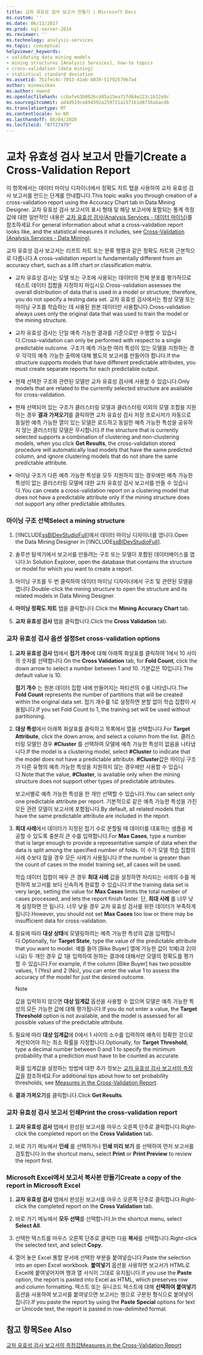 ```yaml
---
title: 교차 유효성 검사 보고서 만들기 | Microsoft Docs
ms.custom: ''
ms.date: 06/13/2017
ms.prod: sql-server-2014
ms.reviewer: ''
ms.technology: analysis-services
ms.topic: conceptual
helpviewer_keywords:
- validating data mining models
- mining structures [Analysis Services], how-to topics
- cross-validation [data mining]
- statistical standard deviation
ms.assetid: 7b1fec4c-7053-41eb-b030-5179257967a4
author: minewiskan
ms.author: owend
ms.openlocfilehash: ccbafe63b0026cd45a15ea71fd84e223c1b32a9c
ms.sourcegitcommit: ad4d92dce894592a259721a1571b1d8736abacdb
ms.translationtype: MT
ms.contentlocale: ko-KR
ms.lasthandoff: 08/04/2020
ms.locfileid: "87727479"
---
```

# <a name="create-a-cross-validation-report"></a><span data-ttu-id="57300-102">교차 유효성 검사 보고서 만들기</span><span class="sxs-lookup"><span data-stu-id="57300-102">Create a Cross-Validation Report</span></span>
  <span data-ttu-id="57300-103">이 항목에서는 데이터 마이닝 디자이너에서 정확도 차트 탭을 사용하여 교차 유효성 검사 보고서를 만드는 단계를 안내합니다.</span><span class="sxs-lookup"><span data-stu-id="57300-103">This topic walks you through creation of a cross-validation report using the Accuracy Chart tab in Data Mining Designer.</span></span> <span data-ttu-id="57300-104">교차 유효성 검사 보고서의 표시 형태 및 해당 보고서에 포함되는 통계 측정값에 대한 일반적인 내용은 [교차 유효성 검사&#40;Analysis Services - 데이터 마이닝&#41;](cross-validation-analysis-services-data-mining.md)를 참조하세요.</span><span class="sxs-lookup"><span data-stu-id="57300-104">For general information about what a cross-validation report looks like, and the statistical measures it includes, see [Cross-Validation &#40;Analysis Services - Data Mining&#41;](cross-validation-analysis-services-data-mining.md).</span></span>  
  
 <span data-ttu-id="57300-105">교차 유효성 검사 보고서는 리프트 차트 또는 분류 행렬과 같은 정확도 차트와 근본적으로 다릅니다.</span><span class="sxs-lookup"><span data-stu-id="57300-105">A cross-validation report is fundamentally different from an accuracy chart, such as a lift chart or classification matrix.</span></span>  
  
-   <span data-ttu-id="57300-106">교차 유효성 검사는 모델 또는 구조에 사용되는 데이터의 전체 분포를 평가하므로 테스트 데이터 집합을 지정하지 마십시오.</span><span class="sxs-lookup"><span data-stu-id="57300-106">Cross-validation assesses the overall distribution of data that is used in a model or structure; therefore, you do not specify a testing data set.</span></span> <span data-ttu-id="57300-107">교차 유효성 검사에서는 항상 모델 또는 마이닝 구조를 학습하는 데 사용된 원본 데이터만 사용합니다.</span><span class="sxs-lookup"><span data-stu-id="57300-107">Cross-validation always uses only the original data that was used to train the model or the mining structure.</span></span>  
  
-   <span data-ttu-id="57300-108">교차 유효성 검사는 단일 예측 가능한 결과를 기준으로만 수행할 수 있습니다.</span><span class="sxs-lookup"><span data-stu-id="57300-108">Cross-validation can only be performed with respect to a single predictable outcome.</span></span> <span data-ttu-id="57300-109">구조가 예측 가능한 여러 특성이 있는 모델을 지원하는 경우 각각의 예측 가능한 출력에 대해 별도의 보고서를 만들어야 합니다.</span><span class="sxs-lookup"><span data-stu-id="57300-109">If the structure supports models that have different predictable attributes, you must create separate reports for each predictable output.</span></span>  
  
-   <span data-ttu-id="57300-110">현재 선택한 구조와 관련된 모델만 교차 유효성 검사에 사용할 수 있습니다.</span><span class="sxs-lookup"><span data-stu-id="57300-110">Only models that are related to the currently selected structure are available for cross-validation.</span></span>  
  
-   <span data-ttu-id="57300-111">현재 선택되어 있는 구조가 클러스터링 모델과 클러스터링 이외의 모델 조합을 지원하는 경우 **결과 가져오기**를 클릭하면 교차 유효성 검사 저장 프로시저가 자동으로 동일한 예측 가능한 열이 있는 모델은 로드하고 동일한 예측 가능한 특성을 공유하지 않는 클러스터링 모델은 무시합니다.</span><span class="sxs-lookup"><span data-stu-id="57300-111">If the structure that is currently selected supports a combination of clustering and non-clustering models, when you click **Get Results**, the cross-validation stored procedure will automatically load models that have the same predicted column, and ignore clustering models that do not share the same predictable attribute.</span></span>  
  
-   <span data-ttu-id="57300-112">마이닝 구조가 다른 예측 가능한 특성을 모두 지원하지 않는 경우에만 예측 가능한 특성이 없는 클러스터링 모델에 대한 교차 유효성 검사 보고서를 만들 수 있습니다.</span><span class="sxs-lookup"><span data-stu-id="57300-112">You can create a cross-validation report on a clustering model that does not have a predictable attribute only if the mining structure does not support any other predictable attributes.</span></span>  
  
### <a name="select-a-mining-structure"></a><span data-ttu-id="57300-113">마이닝 구조 선택</span><span class="sxs-lookup"><span data-stu-id="57300-113">Select a mining structure</span></span>  
  
1.  <span data-ttu-id="57300-114">[!INCLUDE[ssBIDevStudioFull](../../includes/ssbidevstudiofull-md.md)]에서 데이터 마이닝 디자이너를 엽니다.</span><span class="sxs-lookup"><span data-stu-id="57300-114">Open the Data Mining Designer in [!INCLUDE[ssBIDevStudioFull](../../includes/ssbidevstudiofull-md.md)].</span></span>  
  
2.  <span data-ttu-id="57300-115">솔루션 탐색기에서 보고서를 만들려는 구조 또는 모델이 포함된 데이터베이스를 엽니다.</span><span class="sxs-lookup"><span data-stu-id="57300-115">In Solution Explorer, open the database that contains the structure or model for which you want to create a report.</span></span>  
  
3.  <span data-ttu-id="57300-116">마이닝 구조를 두 번 클릭하여 데이터 마이닝 디자이너에서 구조 및 관련된 모델을 엽니다.</span><span class="sxs-lookup"><span data-stu-id="57300-116">Double-click the mining structure to open the structure and its related models in Data Mining Designer.</span></span>  
  
4.  <span data-ttu-id="57300-117">**마이닝 정확도 차트** 탭을 클릭합니다.</span><span class="sxs-lookup"><span data-stu-id="57300-117">Click the **Mining Accuracy Chart** tab.</span></span>  
  
5.  <span data-ttu-id="57300-118">**교차 유효성 검사** 탭을 클릭합니다.</span><span class="sxs-lookup"><span data-stu-id="57300-118">Click the **Cross Validation** tab.</span></span>  
  
### <a name="set-cross-validation-options"></a><span data-ttu-id="57300-119">교차 유효성 검사 옵션 설정</span><span class="sxs-lookup"><span data-stu-id="57300-119">Set cross-validation options</span></span>  
  
1.  <span data-ttu-id="57300-120">**교차 유효성 검사** 탭에서 **접기 개수**에 대해 아래쪽 화살표를 클릭하여 1에서 10 사이의 숫자를 선택합니다.</span><span class="sxs-lookup"><span data-stu-id="57300-120">On the **Cross Validation** tab, for **Fold Count**, click the down arrow to select a number between 1 and 10.</span></span> <span data-ttu-id="57300-121">기본값은 10입니다.</span><span class="sxs-lookup"><span data-stu-id="57300-121">The default value is 10.</span></span>  
  
     <span data-ttu-id="57300-122">**접기 개수** 는 원본 데이터 집합 내에 만들어지는 파티션의 수를 나타냅니다.</span><span class="sxs-lookup"><span data-stu-id="57300-122">The **Fold Count** represents the number of partitions that will be created within the original data set.</span></span> <span data-ttu-id="57300-123">접기 개수를 1로 설정하면 분할 없이 학습 집합이 사용됩니다.</span><span class="sxs-lookup"><span data-stu-id="57300-123">If you set Fold Count to 1, the training set will be used without partitioning.</span></span>  
  
2.  <span data-ttu-id="57300-124">**대상 특성**에서 아래쪽 화살표를 클릭하고 목록에서 열을 선택합니다.</span><span class="sxs-lookup"><span data-stu-id="57300-124">For **Target Attribute**, click the down arrow, and select a column from the list.</span></span> <span data-ttu-id="57300-125">클러스터링 모델인 경우 **#Cluster** 를 선택하여 모델에 예측 가능한 특성이 없음을 나타냅니다.</span><span class="sxs-lookup"><span data-stu-id="57300-125">If the model is a clustering model, select **#Cluster** to indicate that the model does not have a predictable attribute.</span></span> <span data-ttu-id="57300-126">**#Cluster**값은 마이닝 구조가 다른 유형의 예측 가능한 특성을 지원하지 않는 경우에만 사용할 수 있습니다.</span><span class="sxs-lookup"><span data-stu-id="57300-126">Note that the value, **#Cluster**, is available only when the mining structure does not support other types of predictable attributes.</span></span>  
  
     <span data-ttu-id="57300-127">보고서별로 예측 가능한 특성을 한 개만 선택할 수 있습니다.</span><span class="sxs-lookup"><span data-stu-id="57300-127">You can select only one predictable attribute per report.</span></span> <span data-ttu-id="57300-128">기본적으로 같은 예측 가능한 특성을 가진 모든 관련 모델이 보고서에 포함됩니다.</span><span class="sxs-lookup"><span data-stu-id="57300-128">By default, all related models that have the same predictable attribute are included in the report.</span></span>  
  
3.  <span data-ttu-id="57300-129">**최대 사례**에서 데이터가 지정된 접기 수로 분할될 때 데이터를 대표하는 샘플을 제공할 수 있도록 충분히 큰 수를 입력합니다.</span><span class="sxs-lookup"><span data-stu-id="57300-129">For **Max Cases**, type a number that is large enough to provide a representative sample of data when the data is split among the specified number of folds.</span></span> <span data-ttu-id="57300-130">이 수가 모델 학습 집합의 사례 수보다 많을 경우 모든 사례가 사용됩니다.</span><span class="sxs-lookup"><span data-stu-id="57300-130">If the number is greater than the count of cases in the model training set, all cases will be used.</span></span>  
  
     <span data-ttu-id="57300-131">학습 데이터 집합이 매우 큰 경우 **최대 사례** 값을 설정하면 처리되는 사례의 수를 제한하여 보고서를 보다 신속하게 완료할 수 있습니다.</span><span class="sxs-lookup"><span data-stu-id="57300-131">If the training data set is very large, setting the value for **Max Cases** limits the total number of cases processed, and lets the report finish faster.</span></span> <span data-ttu-id="57300-132">단, **최대 사례** 를 너무 낮게 설정하면 안 됩니다. 너무 낮을 경우 교차 유효성 검사를 위한 데이터가 부족하게 됩니다.</span><span class="sxs-lookup"><span data-stu-id="57300-132">However, you should not set **Max Cases** too low or there may be insufficient data for cross-validation.</span></span>  
  
4.  <span data-ttu-id="57300-133">필요에 따라 **대상 상태**에 모델링하려는 예측 가능한 특성의 값을 입력합니다.</span><span class="sxs-lookup"><span data-stu-id="57300-133">Optionally, for **Target State**, type the value of the predictable attribute that you want to model.</span></span> <span data-ttu-id="57300-134">예를 들어 [Bike Buyer] 열에 가능한 값이 1(예)과 2(아니요) 두 개인 경우 값 1을 입력하여 원하는 결과에 대해서만 모델의 정확도를 평가할 수 있습니다.</span><span class="sxs-lookup"><span data-stu-id="57300-134">For example, if the column [Bike Buyer] has two possible values, 1 (Yes) and 2 (No), you can enter the value 1 to assess the accuracy of the model for just the desired outcome.</span></span>  
  
    > [!NOTE]  
    >  <span data-ttu-id="57300-135"> 값을 입력하지 않으면 **대상 임계값** 옵션을 사용할 수 없으며 모델은 예측 가능한 특성의 모든 가능한 값에 대해 평가됩니다.</span><span class="sxs-lookup"><span data-stu-id="57300-135">If you do not enter a value, the **Target Threshold** option is not available, and the model is assessed for all possible values of the predictable attribute.</span></span>  
  
5.  <span data-ttu-id="57300-136">필요에 따라 **대상 임계값**에 0에서 1 사이의 소수를 입력하여 예측이 정확한 것으로 계산되어야 하는 최소 확률을 지정합니다.</span><span class="sxs-lookup"><span data-stu-id="57300-136">Optionally, for **Target Threshold**, type a decimal number between 0 and 1 to specify the minimum probability that a prediction must have to be counted as accurate.</span></span>  
  
     <span data-ttu-id="57300-137">확률 임계값을 설정하는 방법에 대한 추가 정보는 [교차 유효성 검사 보고서의 측정값](measures-in-the-cross-validation-report.md)을 참조하세요.</span><span class="sxs-lookup"><span data-stu-id="57300-137">For additional tips about how to set probability thresholds, see [Measures in the Cross-Validation Report](measures-in-the-cross-validation-report.md).</span></span>  
  
6.  <span data-ttu-id="57300-138">**결과 가져오기**를 클릭합니다.</span><span class="sxs-lookup"><span data-stu-id="57300-138">Click **Get Results**.</span></span>  
  
### <a name="print-the-cross-validation-report"></a><span data-ttu-id="57300-139">교차 유효성 검사 보고서 인쇄</span><span class="sxs-lookup"><span data-stu-id="57300-139">Print the cross-validation report</span></span>  
  
1.  <span data-ttu-id="57300-140">**교차 유효성 검사** 탭에서 완성된 보고서를 마우스 오른쪽 단추로 클릭합니다.</span><span class="sxs-lookup"><span data-stu-id="57300-140">Right-click the completed report on the **Cross Validation** tab.</span></span>  
  
2.  <span data-ttu-id="57300-141">바로 가기 메뉴에서 **인쇄** 를 선택하거나 **인쇄 미리 보기** 를 선택하여 먼저 보고서를 검토합니다.</span><span class="sxs-lookup"><span data-stu-id="57300-141">In the shortcut menu, select **Print** or **Print Preview** to review the report first.</span></span>  
  
### <a name="create-a-copy-of-the-report-in-microsoft-excel"></a><span data-ttu-id="57300-142">Microsoft Excel에서 보고서 복사본 만들기</span><span class="sxs-lookup"><span data-stu-id="57300-142">Create a copy of the report in Microsoft Excel</span></span>  
  
1.  <span data-ttu-id="57300-143">**교차 유효성 검사** 탭에서 완성된 보고서를 마우스 오른쪽 단추로 클릭합니다.</span><span class="sxs-lookup"><span data-stu-id="57300-143">Right-click the completed report on the **Cross Validation** tab.</span></span>  
  
2.  <span data-ttu-id="57300-144">바로 가기 메뉴에서 **모두 선택**를 선택합니다.</span><span class="sxs-lookup"><span data-stu-id="57300-144">In the shortcut menu, select **Select All**.</span></span>  
  
3.  <span data-ttu-id="57300-145">선택한 텍스트를 마우스 오른쪽 단추로 클릭한 다음 **복사**를 선택합니다.</span><span class="sxs-lookup"><span data-stu-id="57300-145">Right-click the selected text, and select **Copy**.</span></span>  
  
4.  <span data-ttu-id="57300-146">열어 놓은 Excel 통합 문서에 선택한 부분을 붙여넣습니다.</span><span class="sxs-lookup"><span data-stu-id="57300-146">Paste the selection into an open Excel workbook.</span></span> <span data-ttu-id="57300-147">**붙여넣기** 옵션을 사용하면 보고서가 HTML로 Excel에 붙여넣어지며 행과 열 서식이 그대로 유지됩니다.</span><span class="sxs-lookup"><span data-stu-id="57300-147">If you use the **Paste** option, the report is pasted into Excel as HTML, which preserves row and column formatting.</span></span> <span data-ttu-id="57300-148">텍스트 또는 유니코드 텍스트에 대해 **선택하여 붙여넣기** 옵션을 사용하여 보고서를 붙여넣으면 보고서는 행으로 구분된 형식으로 붙여넣어집니다.</span><span class="sxs-lookup"><span data-stu-id="57300-148">If you paste the report by using the **Paste Special** options for text or Unicode text, the report is pasted in row-delimited format.</span></span>  
  
## <a name="see-also"></a><span data-ttu-id="57300-149">참고 항목</span><span class="sxs-lookup"><span data-stu-id="57300-149">See Also</span></span>  
 [<span data-ttu-id="57300-150">교차 유효성 검사 보고서의 측정값</span><span class="sxs-lookup"><span data-stu-id="57300-150">Measures in the Cross-Validation Report</span></span>](measures-in-the-cross-validation-report.md)  
  
  
